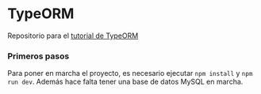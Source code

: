 # TypeORM

Repositorio para el [tutorial de TypeORM](https://medium.com/@odnanref.a8/breve-tutorial-de-express-js-typeorm-711b905b315b)

### Primeros pasos

Para poner en marcha el proyecto, es necesario ejecutar `npm install` y `npm run dev`. Además hace falta tener una base de datos MySQL 
en marcha.
